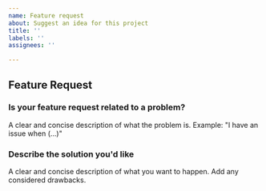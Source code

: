 ```yaml
---
name: Feature request
about: Suggest an idea for this project
title: ''
labels: ''
assignees: ''

---
```


## Feature Request

### Is your feature request related to a problem?

A clear and concise description of what the problem is. Example: "I have an issue when (...)"

### Describe the solution you'd like

A clear and concise description of what you want to happen. Add any considered drawbacks.
